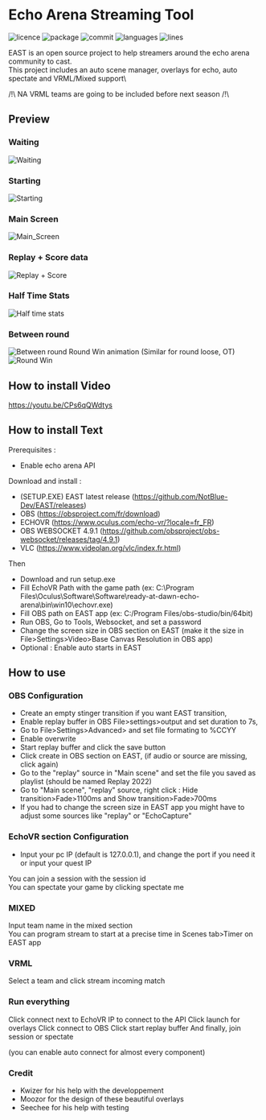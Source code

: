 # Echo Arena Streaming Tool
![licence](https://img.shields.io/github/license/notblue-dev/east?style=for-the-badge)
![package](https://img.shields.io/github/package-json/v/notblue-dev/east/master?style=for-the-badge)
![commit](https://img.shields.io/github/commit-activity/w/notblue-dev/east?style=for-the-badge)
![languages](https://img.shields.io/github/languages/top/notblue-dev/east?style=for-the-badge)
![lines](https://img.shields.io/tokei/lines/github/notblue-dev/east?style=for-the-badge)

EAST is an open source project to help streamers around the echo arena community to cast.\
This project includes an auto scene manager, overlays for echo, auto spectate and VRML/Mixed support\

/!\ NA VRML teams are going to be included before next season /!\

## Preview

### Waiting
![Waiting](https://user-images.githubusercontent.com/64601123/174887129-e38c343c-a016-4736-829a-f2750298e42a.png)
### Starting
![Starting](https://user-images.githubusercontent.com/64601123/174887126-ad1ffe9e-0e72-49a2-9c1a-ba0286676b2a.png)
### Main Screen
![Main_Screen](https://user-images.githubusercontent.com/64601123/174887118-20ba3b0d-6b78-4b52-9387-3a09b29d05af.png)
### Replay + Score data
![Replay + Score](https://user-images.githubusercontent.com/64601123/174887113-14113375-59a8-4afe-8de8-ddd222d30b04.png)
### Half Time Stats
![Half time stats](https://user-images.githubusercontent.com/64601123/174887120-87be8952-d420-48ea-8984-73b3450e1168.png)
### Between round
![Between round](https://user-images.githubusercontent.com/64601123/174887123-d0ba0e16-e325-48d1-bbf3-31388403c6dd.png)
Round Win animation (Similar for round loose, OT)
![Round Win](https://user-images.githubusercontent.com/64601123/174887717-45fe23b8-5674-4ada-8656-16d6c5c0a19f.png)

## How to install Video

https://youtu.be/CPs6qQWdtys

## How to install Text

Prerequisites : 
- Enable echo arena API

Download and install :
- (SETUP.EXE) EAST latest release (https://github.com/NotBlue-Dev/EAST/releases)
- OBS (https://obsproject.com/fr/download)
- ECHOVR (https://www.oculus.com/echo-vr/?locale=fr_FR)
- OBS WEBSOCKET 4.9.1 (https://github.com/obsproject/obs-websocket/releases/tag/4.9.1)
- VLC (https://www.videolan.org/vlc/index.fr.html)

Then

- Download and run setup.exe
- Fill EchoVR Path with the game path (ex: C:\Program Files\Oculus\Software\Software\ready-at-dawn-echo-arena\bin\win10\echovr.exe)
- Fill OBS path on EAST app (ex: C:/Program Files/obs-studio/bin/64bit)
- Run OBS, Go to Tools, Websocket, and set a password
- Change the screen size in OBS section on EAST (make it the size in File>Settings>Video>Base Canvas Resolution in OBS app)
- Optional : Enable auto starts in EAST

## How to use

### OBS Configuration

- Create an empty stinger transition if you want EAST transition,<br />
- Enable replay buffer in OBS File>settings>output and set duration to 7s,<br />
- Go to File>Settings>Advanced> and set file formating to %CCYY<br />
- Enable overwrite
- Start replay buffer and click the save button<br />
- Click create in OBS section on EAST, (if audio or source are missing, click again)<br />
- Go to the "replay" source in "Main scene" and set the file you saved as playlist (should be named Replay 2022)<br />
- Go to "Main scene", "replay" source, right click : Hide transition>Fade>1100ms and Show transition>Fade>700ms<br />
- If you had to change the screen size in EAST app you might have to adjust some sources like "replay" or "EchoCapture"

### EchoVR section Configuration

- Input your pc IP (default is 127.0.0.1), and change the port if you need it or input your quest IP

You can join a session with the session id <br />
You can spectate your game by clicking spectate me

### MIXED

Input team name in the mixed section<br />
You can program stream to start at a precise time in Scenes tab>Timer on EAST app

### VRML

Select a team and click stream incoming match

### Run everything

Click connect next to EchoVR IP to connect to the API 
Click launch for overlays
Click connect to OBS
Click start replay buffer
And finally, join session or spectate

(you can enable auto connect for almost every component)

### Credit

- Kwizer for his help with the developpement
- Moozor for the design of these beautiful overlays
- Seechee for his help with testing
